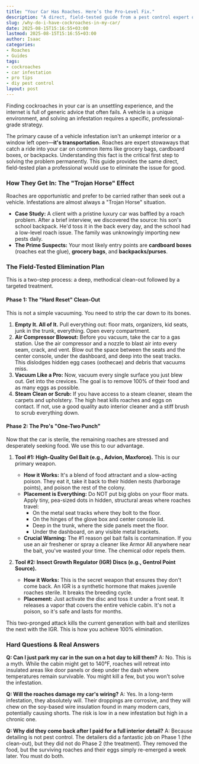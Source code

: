 ```yaml
---
title: "Your Car Has Roaches. Here’s the Pro-Level Fix."
description: "A direct, field-tested guide from a pest control expert on how to permanently eliminate a vehicle infestation, without the blame or filler."
slug: /why-do-i-have-cockroaches-in-my-car/
date: 2025-08-15T15:16:55+03:00
lastmod: 2025-08-15T15:16:55+03:00
author: Isaac
categories:
- Roaches
- Guides
tags:
- cockroaches
- car infestation
- pro tips
- diy pest control
layout: post
---
```

Finding cockroaches in your car is an unsettling experience, and the internet is full of generic advice that often fails. A vehicle is a unique environment, and solving an infestation requires a specific, professional-grade strategy.

The primary cause of a vehicle infestation isn't an unkempt interior or a window left open—**it's transportation.** Roaches are expert stowaways that catch a ride into your car on common items like grocery bags, cardboard boxes, or backpacks. Understanding this fact is the critical first step to solving the problem permanently. This guide provides the same direct, field-tested plan a professional would use to eliminate the issue for good.

### How They Get In: The "Trojan Horse" Effect

Roaches are opportunistic and prefer to be carried rather than seek out a vehicle. Infestations are almost always a "Trojan Horse" situation.

*   **Case Study:** A client with a pristine luxury car was baffled by a roach problem. After a brief interview, we discovered the source: his son's school backpack. He'd toss it in the back every day, and the school had a low-level roach issue. The family was unknowingly importing new pests daily.
*   **The Prime Suspects:** Your most likely entry points are **cardboard boxes** (roaches eat the glue), **grocery bags**, and **backpacks/purses**.

### The Field-Tested Elimination Plan

This is a two-step process: a deep, methodical clean-out followed by a targeted treatment.

#### Phase 1: The "Hard Reset" Clean-Out

This is not a simple vacuuming. You need to strip the car down to its bones.

1.  **Empty It. All of It.** Pull everything out: floor mats, organizers, kid seats, junk in the trunk, everything. Open every compartment.
2.  **Air Compressor Blowout:** Before you vacuum, take the car to a gas station. Use the air compressor and a nozzle to blast air into every seam, crack, and vent. Blow out the space between the seats and the center console, under the dashboard, and deep into the seat tracks. This dislodges hidden egg cases (oothecae) and debris that vacuums miss.
3.  **Vacuum Like a Pro:** Now, vacuum every single surface you just blew out. Get into the crevices. The goal is to remove 100% of their food and as many eggs as possible.
4.  **Steam Clean or Scrub:** If you have access to a steam cleaner, steam the carpets and upholstery. The high heat kills roaches and eggs on contact. If not, use a good quality auto interior cleaner and a stiff brush to scrub everything down.

#### Phase 2: The Pro's "One-Two Punch"

Now that the car is sterile, the remaining roaches are stressed and desperately seeking food. We use this to our advantage.

1.  **Tool #1: High-Quality Gel Bait (e.g., Advion, Maxforce).** This is our primary weapon.
    *   **How it Works:** It's a blend of food attractant and a slow-acting poison. They eat it, take it back to their hidden nests (harborage points), and poison the rest of the colony.
    *   **Placement is Everything:** Do NOT put big globs on your floor mats. Apply tiny, pea-sized dots in hidden, structural areas where roaches travel:
        *   On the metal seat tracks where they bolt to the floor.
        *   On the hinges of the glove box and center console lid.
        *   Deep in the trunk, where the side panels meet the floor.
        *   Under the dashboard, on any visible metal brackets.
    *   **Crucial Warning:** The #1 reason gel bait fails is contamination. If you use an air freshener or spray a cleaner like Armor All anywhere near the bait, you've wasted your time. The chemical odor repels them.

2.  **Tool #2: Insect Growth Regulator (IGR) Discs (e.g., Gentrol Point Source).**
    *   **How it Works:** This is the secret weapon that ensures they don't come back. An IGR is a synthetic hormone that makes juvenile roaches sterile. It breaks the breeding cycle.
    *   **Placement:** Just activate the disc and toss it under a front seat. It releases a vapor that covers the entire vehicle cabin. It's not a poison, so it's safe and lasts for months.

This two-pronged attack kills the current generation with bait and sterilizes the next with the IGR. This is how you achieve 100% elimination.

### Hard Questions & Real Answers

**Q: Can I just park my car in the sun on a hot day to kill them?**
A: No. This is a myth. While the cabin might get to 140°F, roaches will retreat into insulated areas like door panels or deep under the dash where temperatures remain survivable. You might kill a few, but you won't solve the infestation.

**Q: Will the roaches damage my car's wiring?**
A: Yes. In a long-term infestation, they absolutely will. Their droppings are corrosive, and they will chew on the soy-based wire insulation found in many modern cars, potentially causing shorts. The risk is low in a new infestation but high in a chronic one.

**Q: Why did they come back after I paid for a full interior detail?**
A: Because detailing is not pest control. The detailers did a fantastic job on Phase 1 (the clean-out), but they did not do Phase 2 (the treatment). They removed the food, but the surviving roaches and their eggs simply re-emerged a week later. You must do both.
